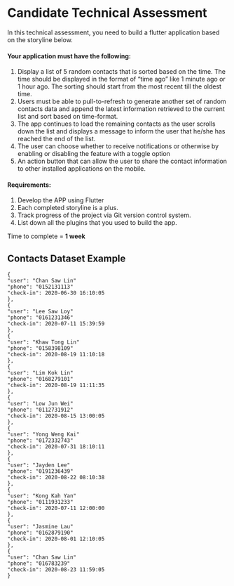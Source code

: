 # Candidate Technical Assessment

In this technical assessment, you need to build a flutter application based
on the storyline below.
#### Your application must have the following:
1. Display a list of 5 random contacts that is sorted based on the time. The time should be
displayed in the format of “time ago” like 1 minute ago or 1 hour ago. The sorting should
start from the most recent till the oldest time.
2. Users must be able to pull-to-refresh to generate another set of random contacts data
and append the latest information retrieved to the current list and sort based on
time-format.
3. The app continues to load the remaining contacts as the user scrolls down the list and
displays a message to inform the user that he/she has reached the end of the list.
4. The user can choose whether to receive notifications or otherwise by enabling or
disabling the feature with a toggle option
5. An action button that can allow the user to share the contact information to other
installed applications on the mobile.
#### Requirements:
1. Develop the APP using Flutter
2. Each completed storyline is a plus.
3. Track progress of the project via Git version control system.
4. List down all the plugins that you used to build the app.

Time to complete = <b>1 week</b>

## Contacts Dataset Example
````
{
"user": "Chan Saw Lin"
"phone": "0152131113"
"check-in": 2020-06-30 16:10:05
},
{
"user": "Lee Saw Loy"
"phone": "0161231346"
"check-in": 2020-07-11 15:39:59
},
{
"user": "Khaw Tong Lin"
"phone": "0158398109"
"check-in": 2020-08-19 11:10:18
},
{
"user": "Lim Kok Lin"
"phone": "0168279101"
"check-in": 2020-08-19 11:11:35
},
{
"user": "Low Jun Wei"
"phone": "0112731912"
"check-in": 2020-08-15 13:00:05
},
{
"user": "Yong Weng Kai"
"phone": "0172332743"
"check-in": 2020-07-31 18:10:11
},
{
"user": "Jayden Lee"
"phone": "0191236439"
"check-in": 2020-08-22 08:10:38
},
{
"user": "Kong Kah Yan"
"phone": "0111931233"
"check-in": 2020-07-11 12:00:00
},
{
"user": "Jasmine Lau"
"phone": "0162879190"
"check-in": 2020-08-01 12:10:05
},
{
"user": "Chan Saw Lin"
"phone": "016783239"
"check-in": 2020-08-23 11:59:05
}
````